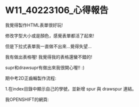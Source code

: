 # W11_40223106_心得報告

我覺得製作HTML表單很好玩!

修改字型大小或是顏色，感覺表單都活了起來!

但是下拉式表單我一直做不出來...覺得失望...

我有做出表格喔!  我覺得我的表格還蠻不錯的!

supr和drawsupr有做出來我很開心喔!!  :)


期中考2D正齒輪製作流程:

1.在index目錄中顯示自己的學號，並新增 spur 與 drawspur 連結。 

我OPENSHIFT的網頁:
[](http://cda0519-40223106.rhcloud.com/)


